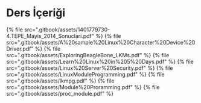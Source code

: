# Ders İçeriği

<!--Index-->

{% file src=".gitbook/assets/1401779730-4.TEPE_Mayis_2014_Sonuclari.pdf" %}
{% file src=".gitbook/assets/A%20sample%20Linux%20Character%20Device%20Driver.pdf" %}
{% file src=".gitbook/assets/ExploringBeagleBone_LKMs.pdf" %}
{% file src=".gitbook/assets/Learn%20Linux%20in%205%20Days.pdf" %}
{% file src=".gitbook/assets/Linux%20Server%20Security.pdf" %}
{% file src=".gitbook/assets/LinuxModuleProgramming.pdf" %}
{% file src=".gitbook/assets/lkmpg.pdf" %}
{% file src=".gitbook/assets/Module%20Proramming.pdf" %}
{% file src=".gitbook/assets/proc_module.pdf" %}

<!--Index-->
